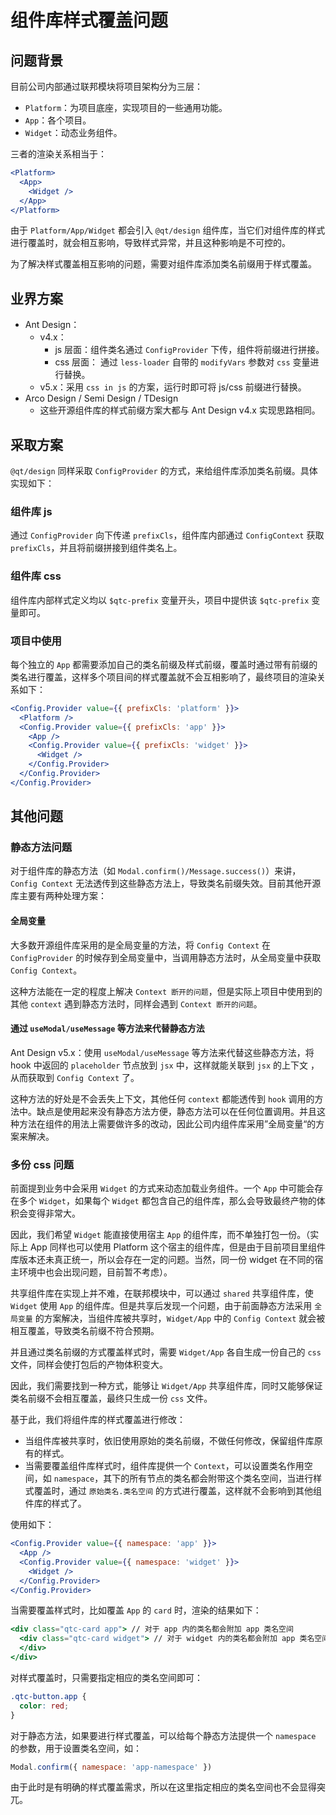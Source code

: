 # 组件库样式覆盖问题

## 问题背景

目前公司内部通过联邦模块将项目架构分为三层：

- `Platform`：为项目底座，实现项目的一些通用功能。
- `App`：各个项目。
- `Widget`：动态业务组件。

三者的渲染关系相当于：

```jsx
<Platform>
  <App>
    <Widget />
  </App>
</Platform>
```

由于 `Platform/App/Widget` 都会引入 `@qt/design` 组件库，当它们对组件库的样式进行覆盖时，就会相互影响，导致样式异常，并且这种影响是不可控的。

为了解决样式覆盖相互影响的问题，需要对组件库添加类名前缀用于样式覆盖。

## 业界方案

- Ant Design：
  - v4.x：
    - js 层面：组件类名通过 `ConfigProvider` 下传，组件将前缀进行拼接。
    - css 层面： 通过 `less-loader` 自带的 `modifyVars` 参数对 `css` 变量进行替换。
  - v5.x：采用 `css in js` 的方案，运行时即可将 js/css 前缀进行替换。
- Arco Design / Semi Design / TDesign
  - 这些开源组件库的样式前缀方案大都与 Ant Design v4.x 实现思路相同。

## 采取方案

`@qt/design` 同样采取 `ConfigProvider` 的方式，来给组件库添加类名前缀。具体实现如下：

### 组件库 js

通过 `ConfigProvider` 向下传递 `prefixCls`，组件库内部通过 `ConfigContext` 获取 `prefixCls`，并且将前缀拼接到组件类名上。

### 组件库 css

组件库内部样式定义均以 `$qtc-prefix` 变量开头，项目中提供该 `$qtc-prefix` 变量即可。

### 项目中使用

每个独立的 `App` 都需要添加自己的类名前缀及样式前缀，覆盖时通过带有前缀的类名进行覆盖，这样多个项目间的样式覆盖就不会互相影响了，最终项目的渲染关系如下：

```jsx
<Config.Provider value={{ prefixCls: 'platform' }}>
  <Platform />
  <Config.Provider value={{ prefixCls: 'app' }}>
    <App />
    <Config.Provider value={{ prefixCls: 'widget' }}>
      <Widget />
    </Config.Provider>
  </Config.Provider>
</Config.Provider>
```

## 其他问题

### 静态方法问题

对于组件库的静态方法（如 `Modal.confirm()/Message.success()`）来讲， `Config Context` 无法透传到这些静态方法上，导致类名前缀失效。目前其他开源库主要有两种处理方案：

#### 全局变量

大多数开源组件库采用的是全局变量的方法，将 `Config Context` 在 `ConfigProvider` 的时候存到全局变量中，当调用静态方法时，从全局变量中获取 `Config Context`。

这种方法能在一定的程度上解决 `Context 断开的问题`，但是实际上项目中使用到的其他  `context` 遇到静态方法时，同样会遇到 `Context 断开的问题`。

#### 通过 `useModal/useMessage` 等方法来代替静态方法

 Ant Design v5.x：使用 `useModal/useMessage` 等方法来代替这些静态方法，将 hook 中返回的 `placeholder` 节点放到 `jsx` 中，这样就能关联到 `jsx` 的上下文 ，从而获取到 `Config Context` 了。

 这种方法的好处是不会丢失上下文，其他任何 `context` 都能透传到 `hook` 调用的方法中。缺点是使用起来没有静态方法方便，静态方法可以在任何位置调用。并且这种方法在组件的用法上需要做许多的改动，因此公司内组件库采用”全局变量“的方案来解决。

### 多份 css 问题

前面提到业务中会采用 `Widget` 的方式来动态加载业务组件。一个 `App` 中可能会存在多个 `Widget`，如果每个 `Widget` 都包含自己的组件库，那么会导致最终产物的体积会变得非常大。

因此，我们希望 `Widget` 能直接使用宿主 `App` 的组件库，而不单独打包一份。（实际上 App 同样也可以使用 Platform 这个宿主的组件库，但是由于目前项目里组件库版本还未真正统一，所以会存在一定的问题。当然，同一份 widget 在不同的宿主环境中也会出现问题，目前暂不考虑）。

共享组件库在实现上并不难，在联邦模块中，可以通过 `shared` 共享组件库，使 `Widget` 使用 `App` 的组件库。但是共享后发现一个问题，由于前面静态方法采用 `全局变量` 的方案解决，当组件库被共享时，`Widget/App` 中的 `Config Context` 就会被相互覆盖，导致类名前缀不符合预期。

并且通过类名前缀的方式覆盖样式时，需要 `Widget/App` 各自生成一份自己的 `css` 文件，同样会使打包后的产物体积变大。

因此，我们需要找到一种方式，能够让 `Widget/App` 共享组件库，同时又能够保证类名前缀不会相互覆盖，最终只生成一份 `css` 文件。

基于此，我们将组件库的样式覆盖进行修改：

- 当组件库被共享时，依旧使用原始的类名前缀，不做任何修改，保留组件库原有的样式。
- 当需要覆盖组件库样式时，组件库提供一个 `Context`，可以设置类名作用空间，如 `namespace`，其下的所有节点的类名都会附带这个类名空间，当进行样式覆盖时，通过 `原始类名.类名空间` 的方式进行覆盖，这样就不会影响到其他组件库的样式了。

使用如下：

```jsx
<Config.Provider value={{ namespace: 'app' }}>
  <App />
  <Config.Provider value={{ namespace: 'widget' }}>
    <Widget />
  </Config.Provider>
</Config.Provider>
```

当需要覆盖样式时，比如覆盖 `App` 的 `card` 时，渲染的结果如下：

```jsx
<div class="qtc-card app"> // 对于 app 内的类名都会附加 app 类名空间
  <div class="qtc-card widget"> // 对于 widget 内的类名都会附加 app 类名空间
  </div>
</div>
```

对样式覆盖时，只需要指定相应的类名空间即可：

``` css
.qtc-button.app { 
  color: red;
}
```

对于静态方法，如果要进行样式覆盖，可以给每个静态方法提供一个 `namespace` 的参数，用于设置类名空间，如：

```jsx
Modal.confirm({ namespace: 'app-namespace' })
```

由于此时是有明确的样式覆盖需求，所以在这里指定相应的类名空间也不会显得突兀。
